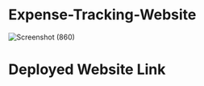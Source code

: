 # Expense-Tracking-Website
![Screenshot (860)](https://github.com/user-attachments/assets/ca44ceb9-9180-4a7d-90e5-eb4fd14cb513)
# Deployed Website Link
